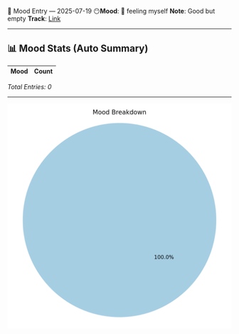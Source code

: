 🧠 Mood Entry — 2025-07-19
😶**Mood**: 🥳 feeling myself
**Note**: Good but empty
**Track**: [Link](https://music.apple.com/us/album/lust-for-life-feat-the-weeknd/1440905176?i=1440905631)

---


## 📊 Mood Stats (Auto Summary)

| Mood               | Count |
|--------------------|-------|

_Total Entries: 0_

---

![Mood Chart](assets/mood-chart.png)

